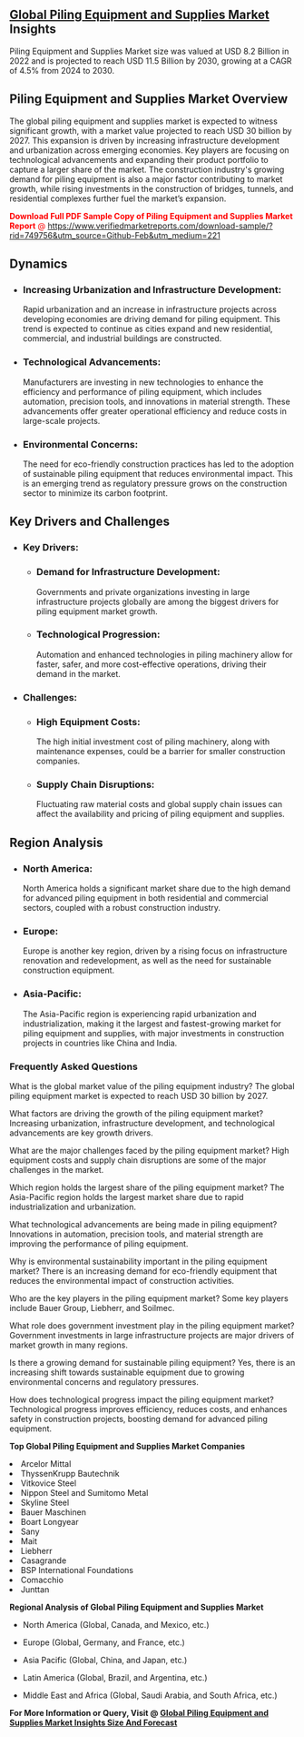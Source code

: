 <h2><a href="https://www.verifiedmarketreports.com/download-sample/?rid=749756&amp;utm_source=Github&amp;utm_medium=221" target="_blank">Global Piling Equipment and Supplies Market</a> Insights</h2><p>Piling Equipment and Supplies Market size was valued at USD 8.2 Billion in 2022 and is projected to reach USD 11.5 Billion by 2030, growing at a CAGR of 4.5% from 2024 to 2030.</p><p> <h2>Piling Equipment and Supplies Market Overview</h2> <p>The global piling equipment and supplies market is expected to witness significant growth, with a market value projected to reach USD 30 billion by 2027. This expansion is driven by increasing infrastructure development and urbanization across emerging economies. Key players are focusing on technological advancements and expanding their product portfolio to capture a larger share of the market. The construction industry's growing demand for piling equipment is also a major factor contributing to market growth, while rising investments in the construction of bridges, tunnels, and residential complexes further fuel the market’s expansion.</p> <p><p><span class=""><span style="color: #ff0000;"><strong>Download Full PDF Sample Copy of Piling Equipment and Supplies Market Report</strong> @ </span><a href="https://www.verifiedmarketreports.com/download-sample/?rid=749756&amp;utm_source=Github-Feb&amp;utm_medium=221" target="_blank">https://www.verifiedmarketreports.com/download-sample/?rid=749756&amp;utm_source=Github-Feb&amp;utm_medium=221</a></span></p></p> <h2>Dynamics</h2> <ul> <li><h3>Increasing Urbanization and Infrastructure Development:</h3> Rapid urbanization and an increase in infrastructure projects across developing economies are driving demand for piling equipment. This trend is expected to continue as cities expand and new residential, commercial, and industrial buildings are constructed.</li> <li><h3>Technological Advancements:</h3> Manufacturers are investing in new technologies to enhance the efficiency and performance of piling equipment, which includes automation, precision tools, and innovations in material strength. These advancements offer greater operational efficiency and reduce costs in large-scale projects.</li> <li><h3>Environmental Concerns:</h3> The need for eco-friendly construction practices has led to the adoption of sustainable piling equipment that reduces environmental impact. This is an emerging trend as regulatory pressure grows on the construction sector to minimize its carbon footprint.</li> </ul> <h2>Key Drivers and Challenges</h2> <ul> <li><h3>Key Drivers:</h3> <ul> <li><h3>Demand for Infrastructure Development:</h3> Governments and private organizations investing in large infrastructure projects globally are among the biggest drivers for piling equipment market growth.</li> <li><h3>Technological Progression:</h3> Automation and enhanced technologies in piling machinery allow for faster, safer, and more cost-effective operations, driving their demand in the market.</li> </ul> </li> <li><h3>Challenges:</h3> <ul> <li><h3>High Equipment Costs:</h3> The high initial investment cost of piling machinery, along with maintenance expenses, could be a barrier for smaller construction companies.</li> <li><h3>Supply Chain Disruptions:</h3> Fluctuating raw material costs and global supply chain issues can affect the availability and pricing of piling equipment and supplies.</li> </ul> </li> </ul> <h2>Region Analysis</h2> <ul> <li><h3>North America:</h3> North America holds a significant market share due to the high demand for advanced piling equipment in both residential and commercial sectors, coupled with a robust construction industry.</li> <li><h3>Europe:</h3> Europe is another key region, driven by a rising focus on infrastructure renovation and redevelopment, as well as the need for sustainable construction equipment.</li> <li><h3>Asia-Pacific:</h3> The Asia-Pacific region is experiencing rapid urbanization and industrialization, making it the largest and fastest-growing market for piling equipment and supplies, with major investments in construction projects in countries like China and India.</li> </ul> <h3>Frequently Asked Questions</h3> <p>What is the global market value of the piling equipment industry? The global piling equipment market is expected to reach USD 30 billion by 2027.</p> <p>What factors are driving the growth of the piling equipment market? Increasing urbanization, infrastructure development, and technological advancements are key growth drivers.</p> <p>What are the major challenges faced by the piling equipment market? High equipment costs and supply chain disruptions are some of the major challenges in the market.</p> <p>Which region holds the largest share of the piling equipment market? The Asia-Pacific region holds the largest market share due to rapid industrialization and urbanization.</p> <p>What technological advancements are being made in piling equipment? Innovations in automation, precision tools, and material strength are improving the performance of piling equipment.</p> <p>Why is environmental sustainability important in the piling equipment market? There is an increasing demand for eco-friendly equipment that reduces the environmental impact of construction activities.</p> <p>Who are the key players in the piling equipment market? Some key players include Bauer Group, Liebherr, and Soilmec.</p> <p>What role does government investment play in the piling equipment market? Government investments in large infrastructure projects are major drivers of market growth in many regions.</p> <p>Is there a growing demand for sustainable piling equipment? Yes, there is an increasing shift towards sustainable equipment due to growing environmental concerns and regulatory pressures.</p> <p>How does technological progress impact the piling equipment market? Technological progress improves efficiency, reduces costs, and enhances safety in construction projects, boosting demand for advanced piling equipment.</p> </p><p><strong>Top Global Piling Equipment and Supplies Market Companies</strong></p><div data-test-id=""><p><li>Arcelor Mittal</li><li> ThyssenKrupp Bautechnik</li><li> Vitkovice Steel</li><li> Nippon Steel and Sumitomo Metal</li><li> Skyline Steel</li><li> Bauer Maschinen</li><li> Boart Longyear</li><li> Sany</li><li> Mait</li><li> Liebherr</li><li> Casagrande</li><li> BSP International Foundations</li><li> Comacchio</li><li> Junttan</li></p><div><strong>Regional Analysis of&nbsp;Global Piling Equipment and Supplies Market</strong></div><ul><li dir="ltr"><p dir="ltr">North America&nbsp;(Global, Canada, and Mexico, etc.)</p></li><li dir="ltr"><p dir="ltr">Europe (Global, Germany, and France, etc.)</p></li><li dir="ltr"><p dir="ltr">Asia Pacific&nbsp;(Global, China, and Japan, etc.)</p></li><li dir="ltr"><p dir="ltr">Latin America&nbsp;(Global, Brazil, and Argentina, etc.)</p></li><li dir="ltr">Middle East and Africa&nbsp;(Global, Saudi Arabia, and South Africa, etc.)</li></ul><p><strong>For More Information or Query, Visit @&nbsp;</strong><strong><a href="https://www.verifiedmarketreports.com/product/piling-equipment-and-supplies-market/?utm_source=Github&amp;utm_medium=221" target="_blank">Global Piling Equipment and Supplies Market Insights Size And Forecast</a></strong></p></div>

